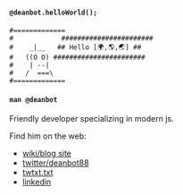#### `@deanbot.helloWorld();`
```
#=============
#            #######################
#    _|__   ## Hello [🌍,🌎,🌏] ## 
#   ((O O) #######################  
#    | --|                          
#   /  ===\
#=============
```

#### `man @deanbot`

Friendly developer specializing in modern js.

Find him on the web: 

- [wiki/blog site](https://spiritedrefactor.net)
- [twitter/deanbot88](https://twitter.com/deanbot88)
- [twtxt.txt](https://spiritedrefactor.net/twtxt.txt)
- [linkedin](https://www.linkedin.com/in/deanverleger)
